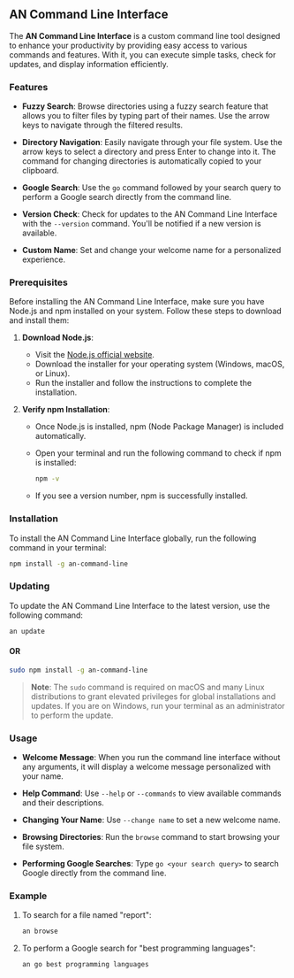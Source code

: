 ## AN Command Line Interface

The **AN Command Line Interface** is a custom command line tool designed to enhance your productivity by providing easy access to various commands and features. With it, you can execute simple tasks, check for updates, and display information efficiently.

### Features

- **Fuzzy Search**: Browse directories using a fuzzy search feature that allows you to filter files by typing part of their names. Use the arrow keys to navigate through the filtered results.
  
- **Directory Navigation**: Easily navigate through your file system. Use the arrow keys to select a directory and press Enter to change into it. The command for changing directories is automatically copied to your clipboard.

- **Google Search**: Use the `go` command followed by your search query to perform a Google search directly from the command line.

- **Version Check**: Check for updates to the AN Command Line Interface with the `--version` command. You'll be notified if a new version is available.

- **Custom Name**: Set and change your welcome name for a personalized experience.

### Prerequisites

Before installing the AN Command Line Interface, make sure you have Node.js and npm installed on your system. Follow these steps to download and install them:

1. **Download Node.js**:
   - Visit the [Node.js official website](https://nodejs.org/).
   - Download the installer for your operating system (Windows, macOS, or Linux).
   - Run the installer and follow the instructions to complete the installation.

2. **Verify npm Installation**:
   - Once Node.js is installed, npm (Node Package Manager) is included automatically.
   - Open your terminal and run the following command to check if npm is installed:

     ```bash
     npm -v
     ```

   - If you see a version number, npm is successfully installed.

### Installation

To install the AN Command Line Interface globally, run the following command in your terminal:

```bash
npm install -g an-command-line
```

### Updating

To update the AN Command Line Interface to the latest version, use the following command:

```bash
an update
```

#### OR 

```bash
sudo npm install -g an-command-line
```

> **Note**: The `sudo` command is required on macOS and many Linux distributions to grant elevated privileges for global installations and updates. If you are on Windows, run your terminal as an administrator to perform the update.

### Usage

- **Welcome Message**: When you run the command line interface without any arguments, it will display a welcome message personalized with your name.
  
- **Help Command**: Use `--help` or `--commands` to view available commands and their descriptions.
  
- **Changing Your Name**: Use `--change name` to set a new welcome name.

- **Browsing Directories**: Run the `browse` command to start browsing your file system.

- **Performing Google Searches**: Type `go <your search query>` to search Google directly from the command line.

### Example

1. To search for a file named "report":
   ```bash
   an browse
   ```

2. To perform a Google search for "best programming languages":
   ```bash
   an go best programming languages
   ```